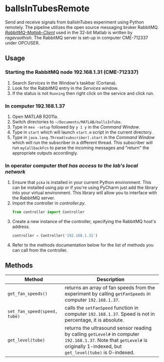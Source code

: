 # ballsInTubesRemote
Send and receive signals from ballsInTubes experiment using Python remotely. The pipeline utilizes the open source messaging broker RabbitMQ. [_RabbitMQ-Matlab-Client_](https://github.com/ragavsathish/RabbitMQ-Matlab-Client) used in the 32-bit Matlab is written by _ragavsathish_. The RabbitMQ server is set-up in computer CME-712337 under OPCUSER. 


## Usage
### Starting the RabbitMQ node 192.168.1.31 (CME-712337)
1. Search _Services_ in the Window's taskbar (Cortana).
2. Look for the RabbitMQ entry in the _Services_ window.
3. If the status is not `Running` then right click on the service and click run.

### In computer 192.168.1.37
1. Open MATLAB R2011a.
2. Switch directories to `~/Documents/MATLAB/ballsInTube`.
3. Type in `mex -setup` followed by `y 1 y` in the _Command Window_.
4. Type in `start` which will launch `start.m` script in the current directory.
5. Type in `java.lang.Thread(subscriber).start` in the _Command Window_ which will run the subscriber in a different thread. This subscriber will run `myCallbackFcn` to parse the incoming messages and "return" the appropriate outputs accordingly.

### In operator computer _that has access to the lab's local network_
1. Ensure that `pika` is installed in your current Python environment. This can be installed using pip or if you're using PyCharm just add the library into your virtual environment. This library will allow you to interface with the RabbitMQ server.
2. Import the controller in _controller.py_.
    ```python
    from controller import Controller
    ```
3. Create a new instance of the controller, specifying the RabbitMQ host's address.
    ```python
    controller = Controller('192.168.1.31')
    ```
4. Refer to the methods documentation below for the list of methods you can call from the controller.

## Methods
|Method|Description|
|---|---|
|`get_fan_speeds()`| returns an array of fan speeds from the experiment by calling `getFanSpeeds` in computer `192.168.1.37`.
|`set_fan_speed(speed, tube)`| calls the `setFanSpeed` function in computer `192.168.1.37`. Speed is not in percentage, it is absolute. |
|`get_level(tube)` | returns the ultrasound sensor reading by calling `getLevel#` in computer `192.168.1.37`. Note that `getLevel#` is originally 1-indexed, but `get_level(tube)` is 0-indexed.